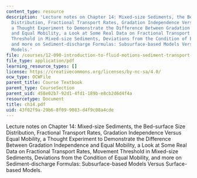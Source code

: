 ```yaml
---
content_type: resource
description: 'Lecture notes on Chapter 14: Mixed-size Sediments, the Bed-surface Size
  Distribution, Fractional Transport Rates, Gradation Independence Versus Equal Mobility,
  a Thought Experiment to Demonstrate the Difference Between Gradation Independence
  and Equal Mobility, a Look at Some Real Data on Fractional Transport Rates, Movement
  Threshold in Mixed-size Sediments, Deviations from the Condition of Equal Mobility,
  and more on Sediment-discharge Formulas: Subsurface-based Models Versus Surface-based
  Models.'
file: /courses/12-090-introduction-to-fluid-motions-sediment-transport-and-current-generated-sedimentary-structures-fall-2006/43f02f9a29b68f099083d4f9c08a4cde_ch14.pdf
file_type: application/pdf
learning_resource_types: []
license: https://creativecommons.org/licenses/by-nc-sa/4.0/
ocw_type: OCWFile
parent_title: Course Textbook
parent_type: CourseSection
parent_uid: 458e02b7-92d1-4fd1-189b-e8cb2d6d4f4a
resourcetype: Document
title: ch14.pdf
uid: 43f02f9a-29b6-8f09-9083-d4f9c08a4cde
---
```

Lecture notes on Chapter 14: Mixed-size Sediments, the Bed-surface Size Distribution, Fractional Transport Rates, Gradation Independence Versus Equal Mobility, a Thought Experiment to Demonstrate the Difference Between Gradation Independence and Equal Mobility, a Look at Some Real Data on Fractional Transport Rates, Movement Threshold in Mixed-size Sediments, Deviations from the Condition of Equal Mobility, and more on Sediment-discharge Formulas: Subsurface-based Models Versus Surface-based Models.